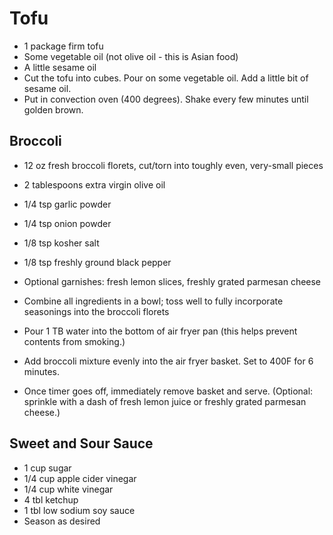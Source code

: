 # Tofu

- 1 package firm tofu
- Some vegetable oil (not olive oil - this is Asian food)
- A little sesame oil
- Cut the tofu into cubes. Pour on some vegetable oil. Add a little bit of sesame oil.
- Put in convection oven (400 degrees). Shake every few minutes until golden brown.

## Broccoli

- 12 oz fresh broccoli florets, cut/torn into toughly even, very-small pieces
- 2 tablespoons extra virgin olive oil
- 1/4 tsp garlic powder
- 1/4 tsp onion powder
- 1/8 tsp kosher salt 
- 1/8 tsp freshly ground black pepper
- Optional garnishes: fresh lemon slices, freshly grated parmesan cheese

- Combine all ingredients in a bowl; toss well to fully incorporate seasonings into the broccoli florets
- Pour 1 TB water into the bottom of air fryer pan (this helps prevent contents from smoking.)
- Add broccoli mixture evenly into the air fryer basket. Set to 400F for 6 minutes. 
- Once timer goes off, immediately remove basket and serve. (Optional: sprinkle with a dash of fresh lemon juice or freshly grated parmesan cheese.)

## Sweet and Sour Sauce

- 1 cup sugar 
- 1/4 cup apple cider vinegar 
- 1/4 cup white vinegar 
- 4 tbl ketchup
- 1 tbl low sodium soy sauce
- Season as desired
